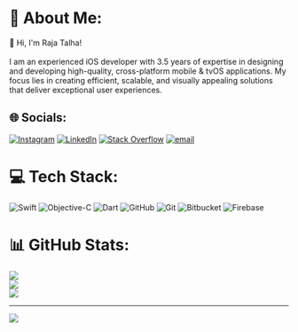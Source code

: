 # 💫 About Me:
👋 Hi, I'm Raja Talha!<br><br>I am an experienced iOS developer with 3.5 years of expertise in designing and developing high-quality, cross-platform mobile & tvOS applications. My focus lies in creating efficient, scalable, and visually appealing solutions that deliver exceptional user experiences.


## 🌐 Socials:
[![Instagram](https://img.shields.io/badge/Instagram-%23E4405F.svg?logo=Instagram&logoColor=white)](https://instagram.com/rajatalha91497969) [![LinkedIn](https://img.shields.io/badge/LinkedIn-%230077B5.svg?logo=linkedin&logoColor=white)](https://linkedin.com/in/raja-talha-409b56236) [![Stack Overflow](https://img.shields.io/badge/-Stackoverflow-FE7A16?logo=stack-overflow&logoColor=white)](https://stackoverflow.com/users/22350063) [![email](https://img.shields.io/badge/Email-D14836?logo=gmail&logoColor=white)](mailto:rajatalha9149@gmail.com) 

# 💻 Tech Stack:
![Swift](https://img.shields.io/badge/swift-F54A2A?style=for-the-badge&logo=swift&logoColor=white) ![Objective-C](https://img.shields.io/badge/OBJECTIVE--C-%233A95E3.svg?style=for-the-badge&logo=apple&logoColor=white) ![Dart](https://img.shields.io/badge/dart-%230175C2.svg?style=for-the-badge&logo=dart&logoColor=white) ![GitHub](https://img.shields.io/badge/github-%23121011.svg?style=for-the-badge&logo=github&logoColor=white) ![Git](https://img.shields.io/badge/git-%23F05033.svg?style=for-the-badge&logo=git&logoColor=white) ![Bitbucket](https://img.shields.io/badge/bitbucket-%230047B3.svg?style=for-the-badge&logo=bitbucket&logoColor=white) ![Firebase](https://img.shields.io/badge/firebase-%23039BE5.svg?style=for-the-badge&logo=firebase)
# 📊 GitHub Stats:
![](https://github-readme-stats.vercel.app/api?username=talhazafar914&theme=dark&hide_border=false&include_all_commits=true&count_private=true)<br/>
![](https://github-readme-streak-stats.herokuapp.com/?user=talhazafar914&theme=dark&hide_border=false)<br/>
![](https://github-readme-stats.vercel.app/api/top-langs/?username=talhazafar914&theme=dark&hide_border=false&include_all_commits=true&count_private=true&layout=compact)

---
[![](https://visitcount.itsvg.in/api?id=talhazafar914&icon=0&color=0)](https://visitcount.itsvg.in)

<!-- Proudly created with GPRM ( https://gprm.itsvg.in ) -->
